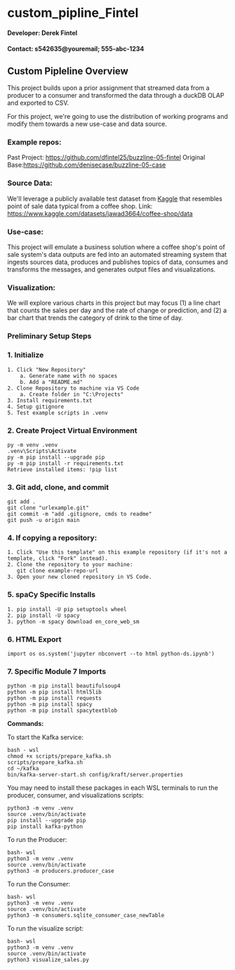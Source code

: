 # custom_pipline_Fintel
#### Developer: Derek Fintel
#### Contact: s542635@youremail; 555-abc-1234

## Custom Pipleline Overview
This project builds upon a prior assignment that streamed data from a producer to a consumer and transformed the data through a duckDB OLAP and exported to CSV. 

For this project, we're going to use the distribution of working programs and modify them towards a new use-case and data source. 

### Example repos:
Past Project: https://github.com/dfintel25/buzzline-05-fintel
Original Base:https://github.com/denisecase/buzzline-05-case

### Source Data:
We'll leverage a publicly available test dataset from [Kaggle](https://www.kaggle.com/) that resembles point of sale data typical from a coffee shop. 
Link: https://www.kaggle.com/datasets/jawad3664/coffee-shop/data

### Use-case:
This project will emulate a business solution where a coffee shop's point of sale system's data outputs are fed into an automated streaming system that ingests sources data, produces and publishes topics of data, consumes and transforms the messages, and generates output files and visualizations. 

### Visualization:
We will explore various charts in this project but may focus (1) a line chart that counts the sales per day and the rate of change or prediction, and (2) a bar chart that trends the category of drink to the time of day. 

### Preliminary Setup Steps
### 1. Initialize
```
1. Click "New Repository"
    a. Generate name with no spaces
    b. Add a "README.md"
2. Clone Repository to machine via VS Code
    a. Create folder in "C:\Projects"
3. Install requirements.txt
4. Setup gitignore
5. Test example scripts in .venv
```
### 2. Create Project Virtual Environment
```
py -m venv .venv
.venv\Scripts\Activate
py -m pip install --upgrade pip 
py -m pip install -r requirements.txt
Retrieve installed items: !pip list
```
### 3. Git add, clone, and commit
```
git add .
git clone "urlexample.git"
git commit -m "add .gitignore, cmds to readme"
git push -u origin main
```
### 4. If copying a repository:
```
1. Click "Use this template" on this example repository (if it's not a template, click "Fork" instead).
2. Clone the repository to your machine:
   git clone example-repo-url
3. Open your new cloned repository in VS Code.
```
### 5. spaCy Specific Installs
```
1. pip install -U pip setuptools wheel
2. pip install -U spacy
3. python -m spacy download en_core_web_sm
```
### 6. HTML Export
```
import os os.system('jupyter nbconvert --to html python-ds.ipynb')
```
### 7. Specific Module 7 Imports
```
python -m pip install beautifulsoup4
python -m pip install html5lib
python -m pip install requests
python -m pip install spacy
python -m pip install spacytextblob

```
**Commands:**

To start the Kafka service:
```
bash - wsl
chmod +x scripts/prepare_kafka.sh
scripts/prepare_kafka.sh
cd ~/kafka
bin/kafka-server-start.sh config/kraft/server.properties
```
You may need to install these packages in each WSL terminals to run the producer, consumer, and visualizations scripts:
```
python3 -m venv .venv
source .venv/bin/activate
pip install --upgrade pip
pip install kafka-python
```
To run the Producer:
```
bash- wsl
python3 -m venv .venv
source .venv/bin/activate
python3 -m producers.producer_case
```
To run the Consumer:
```
bash- wsl
python3 -m venv .venv
source .venv/bin/activate
python3 -m consumers.sqlite_consumer_case_newTable
```

To run the visualize script:
```
bash- wsl
python3 -m venv .venv
source .venv/bin/activate
python3 visualize_sales.py
```